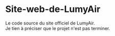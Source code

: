 # Site-web-de-LumyAir
Le code source du site officiel de LumyAir.<br>
  Je tien à préciser que le projet n'est pas terminer.
